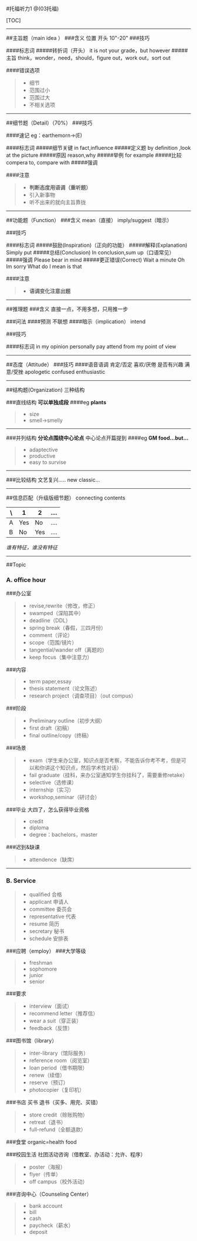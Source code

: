 #托福听力1
@(03托福)

[TOC]

------
##主旨题（main idea ）
###含义
位置 开头 10"-20"
###技巧

####标志词
#####转折词（开头）
it is not your grade，but however
#####主旨
think，wonder，need，should，figure out，work out，sort out

####错误选项
> * 细节
> * 范围过小
> * 范围过大
> * 不相关选项

------
##细节题（Detail）（70%）
###技巧

####速记
eg：earthemorn->(E)

####标志词
#####细节关键
in fact,influence
#####定义题
by definition ,look at the picture
#####原因
reason,why
#####举例
for example
#####比较
compera to, compare with
#####强调

####注意
> * **判断态度用语调（重听题）**
> * 引入新事物
> * 听不出来的就向主旨靠拢

------
##功能题（Function）
###含义
mean（直接）
imply/suggest（暗示）

###技巧

####标志词
#####鼓励(Inspiration)（正向的功能）
#####解释(Explanation)
Simply put
#####总结(Conclusion)
In conclusion,sum up（口语常见）
#####强调
Please bear in mind
#####更正错误(Correct)
Wait a minute
Oh Im sorry
What do I mean is that

####注意
> * **语调变化注意出题**

------
##推理题
###含义
直接一点，不用多想，只用推一步

###问法
####预测
不联想
####暗示（implication）
intend

###技巧

####标志词
in my opinion
personally
pay attend
from my point of view

------
##态度（Attitude）
###技巧
####语音语调
肯定/否定
喜欢/厌倦
是否有兴趣
满意/受挫
apologetic
confused
enthusiastic

------
##结构题(Organization)
三种结构

###直线结构
**可以单独成段**
####eg
**plants**
> * size
> * smell->smelly

------
###并列结构
**分论点围绕中心论点**
中心论点开篇提到
####eg
**GM food...but...**
> * adaptective
> * productive
> * easy to survise

------
###比较结构
文艺复兴.....
new classic...

------
##信息匹配（升级版细节题）
connecting contents


\     | 1         | 2      | ....
----- | --------  | ------ | -----
A     |  Yes      |  No    | ....
B     |  No       |  Yes   | ....

*谁有特征，谁没有特征*

------
##Topic
### **A. office hour**

###办公室
> * revise,rewrite（修改，修正）
> * swamped（深陷其中）
> * deadline（DDL）
> * spring break（春假，三四月份）
> * comment（评论）
> * scope（范围/镜片）
> * tangential/wander off（离题的）
> * keep focus（集中注意力）

###内容
> * term paper,essay
> * thesis statement（论文陈述）
> * research project（调查项目）（out compus）

###阶段
> * Preliminary outline（初步大纲）
> * first draft（初稿）
> * final outline/copy（终稿）

###场景
> * exam（学生来办公室，知识点是否考察，不能告诉你考不考，但是可以和你讲这个知识点，然后学术性对话）
> * fail graduate（挂科，来办公室通知学生你挂科了，需要重修retake）
> * selective（选修课）
> * internship（实习）
> * workshop,seminar（研讨会）

###毕业
大四了，怎么获得毕业资格
> * credit
> * diploma
> * degree：bachelors，master

###迟到&缺课
> * attendence（缺席）

***

### **B. Service**
> * qualified 合格
> * applicant 申请人
> * committee 委员会
> * representative 代表
> * resume 简历
> * secretary 秘书
> * schedule 安排表

###应聘（employ）
###大学等级
> * freshman
> * sophomore
> * junior
> * senior

###要求
> * interview（面试）
> * recommend letter（推荐信）
> * wear a suit（穿正装）
> * feedback（反馈）

###图书馆（library）
> * inter-library（馆际服务）
> * reference room（阅览室）
> * loan period（借书期限）
> * renew（续借）
> * reserve（预订）
> * photocopier（复印机）

###书店
买书
退书（买多、用完、买错）

> * store credit（赊账购物）
> * retreat（退书）
> * full-refund（全额退款）

###食堂
organic=health food

###校园生活
社团活动咨询（借教室、办活动：允许、程序）

> * poster（海报）
> * flyer（传单）
> * off campus（校外活动）

###咨询中心（Counseling Center）
> * bank account
> * bill
> * cash
> * paycheck（薪水）
> * deposit




